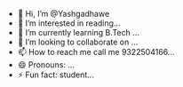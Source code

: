 - 👋 Hi, I’m @Yashgadhawe
- 👀 I’m interested in  reading...
- 🌱 I’m currently learning B.Tech ...
- 💞️ I’m looking to collaborate on ...
- 📫 How to reach me  call me 9322504166...
- 😄 Pronouns: ...
- ⚡ Fun fact: student...

<!---
Yashgadhawe/Yashgadhawe is a ✨ special ✨ repository because its `README.md` (this file) appears on your GitHub profile.
You can click the Preview link to take a look at your changes.
--->
